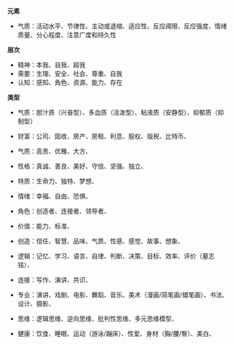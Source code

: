 **元素**
* 气质：活动水平、节律性、主动或退缩、适应性、反应阈限、反应强度、情绪质量、分心程度、注意广度和持久性

**层次**
* 精神：本我、自我、超我
* 需要：生理、安全、社会、尊重、自我
* 认知：感知、角色、资源、能力、存在

**类型**
* 气质：胆汁质（兴奋型）、多血质（活泼型）、粘液质（安静型）、抑郁质（抑制型）

* 财富：公司、固收、房产、房租、利息、股权、版税、比特币、
* 气质：高贵、优雅、大方、
* 性格：真诚、善良、美好、守信、坚强、独立、
* 特质：生命力、独特、梦想、
* 情绪：幸福、自由、恐惧、
* 角色：创造者、连接者、领导者、
* 价值：能力、标准、
* 创造：信任、智慧、品味、气质、性感、感觉、故事、想象、
* 逻辑：记忆、学习、语言、自律、判断、决策、目标、效率、评价（墓志铭）、
* 连接：写作、演讲、共识、
* 专业：演讲、戏剧、电影、舞蹈、音乐、美术（漫画/简笔画/蜡笔画）、书法、设计、摄影、
* 思维：逻辑思维、逆向思维、批判性思维、多元思维模型、
* 健康：饮食、睡眠、运动（游泳/蹦床）、性爱、身材（胸/腰/臀）、美白、
